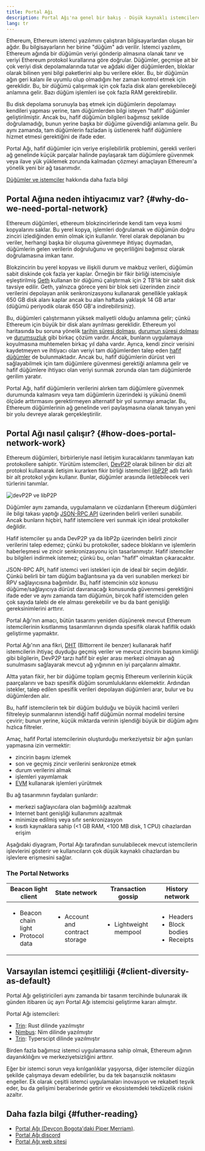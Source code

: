 ```yaml
---
title: Portal Ağı
description: Portal Ağı'na genel bir bakış - Düşük kaynaklı istemcilere destek olmak için tasarlanmış, geliştirme aşamasındaki bir ağ.
lang: tr
---
```


Ethereum, Ethereum istemci yazılımını çalıştıran bilgisayarlardan oluşan bir ağdır. Bu bilgisayarların her birine "düğüm" adı verilir. İstemci yazılımı, Ethereum ağında bir düğümün veriyi gönderip almasına olanak tanır ve veriyi Ethereum protokol kurallarına göre doğrular. Düğümler, geçmişe ait bir çok veriyi disk depolamalarında tutar ve ağdaki diğer düğümlerden, bloklar olarak bilinen yeni bilgi paketlerini alıp bu verilere ekler. Bu, bir düğümün ağın geri kalanı ile uyumlu olup olmadığını her zaman kontrol etmek için gereklidir. Bu, bir düğümü çalışırmak için çok fazla disk alanı gerekebileceği anlamına gelir. Bazı düğüm işlemleri ise çok fazla RAM gerektirebilir.

Bu disk depolama sorunuyla baş etmek için düğümlerin depolamayı kendileri yapması yerine, tam düğümlerden bilgi isteyen "hafif" düğümler geliştirilmiştir. Ancak bu, hafif düğümün bilgileri bağımsız şekilde doğrulamadığı, bunun yerine başka bir düğüme güvendiği anlamına gelir. Bu aynı zamanda, tam düğümlerin fazladan iş üstlenerek hafif düğümlere hizmet etmesi gerektiğini de ifade eder.

Portal Ağı, hafif düğümler için veriye erişilebilirlik problemini, gerekli verileri ağ genelinde küçük parçalar halinde paylaşarak tam düğümlere güvenmek veya ilave yük yüklemek zorunda kalmadan çözmeyi amaçlayan Ethereum'a yönelik yeni bir ağ tasarımıdır.

[Düğümler ve istemciler](/developers/docs/nodes-and-clients/) hakkında daha fazla bilgi

## Portal Ağına neden ihtiyacımız var? {#why-do-we-need-portal-network}

Ethereum düğümleri, ethereum blokzincirlerinde kendi tam veya kısmi kopyalarını saklar. Bu yerel kopya, işlemleri doğrulamak ve düğümün doğru zinciri izlediğinden emin olmak için kullanılır. Yerel olarak depolanan bu veriler, herhangi başka bir oluşuma güvenmeye ihtiyaç duymadan, düğümlerin gelen verilerin doğruluğunu ve geçerliliğini bağımsız olarak doğrulamasına imkan tanır.

Blokzincirin bu yerel kopyası ve ilişkili durum ve makbuz verileri, düğümün sabit diskinde çok fazla yer kaplar. Örneğin bir fikir birliği istemcisiyle eşleştirilmiş [Geth](https://geth.ethereum.org) kullanan bir düğümü çalıştırmak için 2 TB'lık bir sabit disk tavsiye edilir. Geth, yalnızca görece yeni bir blok seti üzerinden zincir verilerini depolayan anlık senkronizasyonu kullanarak genellikle yaklaşık 650 GB disk alanı kaplar ancak bu alan haftada yaklaşık 14 GB artar (düğümü periyodik olarak 650 GB'a indirebilirsiniz).

Bu, düğümleri çalıştırmanın yüksek maliyetli olduğu anlamına gelir; çünkü Ethereum için büyük bir disk alanı ayrılması gereklidir. Ethereum yol haritasında bu soruna yönelik [tarihin süresi dolması](/roadmap/statelessness/#history-expiry), [durumun süresi dolması](/roadmap/statelessness/#state-expiry) ve [durumsuzluk](/roadmap/statelessness/) gibi birkaç çözüm vardır. Ancak, bunların uygulamaya koyulmasına muhtemelen birkaç yıl daha vardır. Ayrıca, kendi zincir verisini kaydetmeyen ve ihtiyacı olan veriyi tam düğümlerden talep eden [hafif düğümler](/developers/docs/nodes-and-clients/light-clients/) de bulunmaktadır. Ancak bu, hafif düğümlerin dürüst veri sağlayabilmek için tam düğümlere güvenmesi gerektiği anlamına gelir ve hafif düğümlere ihtiyacı olan veriyi sunmak zorunda olan tam düğümlerde gerilim yaratır.

Portal Ağı, hafif düğümlerin verilerini alırken tam düğümlere güvenmek durumunda kalmasını veya tam düğümlerin üzerindeki iş yükünü önemli ölçüde arttırmasını gerektirmeyen alternatif bir yol sunmayı amaçlar. Bu, Ethereum düğümlerinin ağ genelinde veri paylaşmasına olanak tanıyan yeni bir yolu devreye alarak gerçekleştirilir.

## Portal Ağı nasıl çalışır? {#how-does-portal-network-work}

Ethereum düğümleri, birbirleriyle nasıl iletişim kuracaklarını tanımlayan katı protokollere sahiptir. Yürütüm istemcileri, [DevP2P](/developers/docs/networking-layer/#devp2p) olarak bilinen bir dizi alt protokol kullanarak iletişim kurarken fikir birliği istemcileri [libP2P](/developers/docs/networking-layer/#libp2p) adlı farklı bir alt protokol yığını kullanır. Bunlar, düğümler arasında iletilebilecek veri türlerini tanımlar.

![devP2P ve libP2P](portal-network-devp2p-libp2p.png)

Düğümler aynı zamanda, uygulamaların ve cüzdanların Ethereum düğümleri ile bilgi takası yaptığı [JSON-RPC API](/developers/docs/apis/json-rpc/) üzerinden belirli verileri sunabilir. Ancak bunların hiçbiri, hafif istemcilere veri sunmak için ideal protokoller değildir.

Hafif istemciler şu anda DevP2P ya da libP2p üzerinden belirli zincir verilerini talep edemez; çünkü bu protokoller, sadece blokların ve işlemlerin haberleşmesi ve zincir senkronizasyonu için tasarlanmıştır. Hafif istemciler bu bilgileri indirmek istemez; çünkü bu, onları "hafif" olmaktan çıkaracaktır.

JSON-RPC API, hafif istemci veri istekleri için de ideal bir seçim değildir. Çünkü belirli bir tam düğüm bağlantısına ya da veri sunabilen merkezi bir RPV sağlayıcısına bağımlıdır. Bu, hafif istemcinin söz konusu düğüme/sağlayıcıya dürüst davranacağı konusunda güvenmesi gerektiğini ifade eder ve aynı zamanda tam düğümün, birçok hafif istemciden gelen çok sayıda talebi de ele alması gerekebilir ve bu da bant genişliği gereksinimlerini arttırır.

Portal Ağı'nın amacı, bütün tasarımı yeniden düşünerek mevcut Ethereum istemcilerinin kısıtlanmış tasarımlarının dışında spesifik olarak hafiflik odaklı geliştirme yapmaktır.

Portal Ağı'nın ana fikri, [DHT](https://en.wikipedia.org/wiki/Distributed_hash_table) (Bittorrent ile benzer) kullanarak hafif istemcilerin ihtiyaç duyduğu geçmiş veriler ve mevcut zincirin başının kimliği gibi bilgilerin, DevP2P tarzı hafif bir eşler arası merkezi olmayan ağ sunulmasını sağlayarak mevcut ağ yığınının en iyi parçalarını almaktır.

Altta yatan fikir, her bir düğüme toplam geçmiş Ethereum verilerinin küçük paarçalarını ve bazı spesifik düğüm sorumluluklarını eklemektir. Ardından istekler, talep edilen spesifik verileri depolayan düğümleri arar, bulur ve bu düğümlerden alır.

Bu, hafif istemcilerin tek bir düğüm bulduğu ve büyük hacimli verileri filtreleyip sunmalarının istendiği hafif düğümün normal modelini tersine çevirir; bunun yerine, küçük miktarda verinin işlendiği büyük bir düğüm ağını hızlıca filtreler.

Amaç, hafif Portal istemcilerinin oluşturduğu merkeziyetsiz bir ağın şunları yapmasına izin vermektir:

- zincirin başını izlemek
- son ve geçmiş zincir verilerini senkronize etmek
- durum verilerini almak
- işlemleri yayımlamak
- [EVM](/developers/docs/evm/) kullanarak işlemleri yürütmek

Bu ağ tasarımının faydaları şunlardır:

- merkezi sağlayıcılara olan bağımlılığı azaltmak
- Internet bant genişliği kullanımını azaltmak
- minimize edilmiş veya sıfır senkronizasyon
- kısıtlı kaynaklara sahip (<1 GB RAM, <100 MB disk, 1 CPU) cihazlardan erişim

Aşağıdaki diyagram, Portal Ağı tarafından sunulabilecek mevcut istemcilerin işlevlerini gösterir ve kullanıcıların çok düşük kaynaklı cihazlardan bu işlevlere erişmesini sağlar.

### The Portal Networks
| Beacon light client | State network | Transaction gossip | History network |
| ------------------- | ------------- | ------------------ | --------------- |
| <ul><li>Beacon chain light</li><li>Protocol data</li></ul> | <ul><li>Account and contract storage</li></ul> | <ul><li>Lightweight mempool</li></ul> | <ul><li>Headers</li><li>Block bodies</li><li>Receipts</li></ul> |

## Varsayılan istemci çeşitliliği {#client-diversity-as-default}

Portal Ağı geliştiricileri aynı zamanda bir tasarım tercihinde bulunarak ilk günden itibaren üç ayrı Portal Ağı istemcisi geliştirme kararı almıştır.

Portal Ağı istemcileri:

- [Trin](https://github.com/ethereum/trin): Rust dilinde yazılmıştır
- [Nimbus](https://nimbus.team/docs/fluffy.html): Nim dilinde yazılmıştır
- [Trin](https://github.com/ethereumjs/ultralight): Typerscipt dilinde yazılmıştır

Birden fazla bağımsız istemci uygulamasına sahip olmak, Ethereum ağının dayanıklılığını ve merkeziyetsizliğini arttırır.

Eğer bir istemci sorun veya kırılganlıklar yaşıyorsa, diğer istemciler düzgün şekilde çalışmaya devam edebilirler, bu da tek başarısızlık noktasını engeller. Ek olarak çeşitli istemci uygulamaları inovasyon ve rekabeti teşvik eder, bu da gelişimi beraberinde getirir ve ekosistemdeki tekdüzelik riskini azaltır.

## Daha fazla bilgi {#futher-reading}

- [Portal Ağı (Devcon Bogota'daki Piper Merriam)](https://www.youtube.com/watch?v=0stc9jnQLXA).
- [Portal Ağı discord](https://discord.gg/6XFs56cX)
- [Portal Ağı web sitesi](https://ethportal.net)
